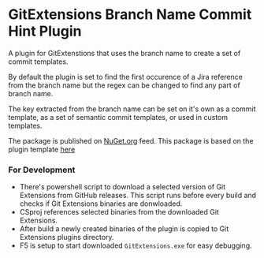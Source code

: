 # GitExtensions Branch Name Commit Hint Plugin
A plugin for GitExtenstions that uses the branch name to create a set of commit templates.

By default the plugin is set to find the first occurence of a Jira reference from the branch name but the regex can be changed to find any part of branch name.

The key extracted from the branch name can be set on it's own as a commit template, as a set of semantic commit templates, or used in custom templates.


The package is published on [NuGet.org](https://www.nuget.org/packages/GitExtensions.BranchNameCommitHintPlugin) feed.
This package is based on the plugin template [here](https://github.com/gitextensions/gitextensions.plugintemplate)
### For Development
 - There's powershell script to download a selected version of Git Extensions from GitHub releases. This script runs before every build and checks if Git Extensions binaries are donwloaded.
 - CSproj references selected binaries from the downloaded Git Extensions.
 - After build a newly created binaries of the plugin is copied to Git Extensions plugins directory.
 - F5 is setup to start downloaded `GitExtensions.exe` for easy debugging.